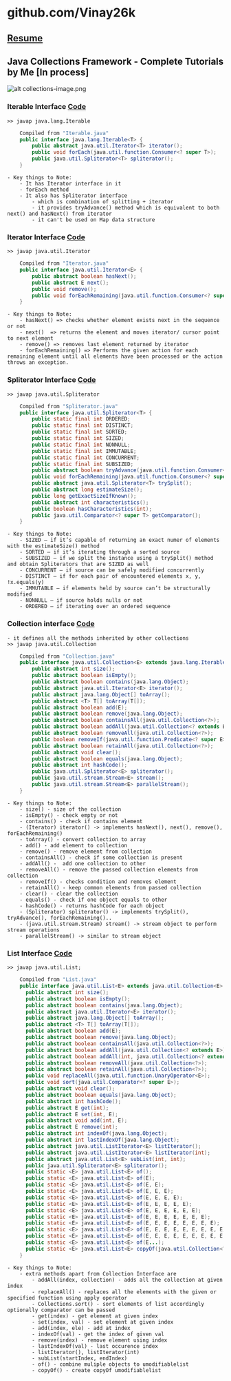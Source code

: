 # github.com/Vinay26k
## [Resume](https://vinay26k.github.io/Resume.html)
## Java Collections Framework - Complete Tutorials by Me [In process]

![alt collections-image.png](Collection-framework-hierarchy.png)



### Iterable Interface [Code](CompleteTutorials/1.%20Iterable%20Interface/IterableDemo.java)
	>> javap java.lang.Iterable
```java
	Compiled from "Iterable.java"
	public interface java.lang.Iterable<T> {
		public abstract java.util.Iterator<T> iterator();
		public void forEach(java.util.function.Consumer<? super T>);
		public java.util.Spliterator<T> spliterator();
	}
```

	- Key things to Note:
		- It has Iterator interface in it
		- forEach method
		- It also has Spliterator interface
			- which is combination of splitting + iterator
			- it provides tryAdvance() method which is equivalent to both next() and hasNext() from iterator
			- it can't be used on Map data structure




### Iterator Interface [Code](CompleteTutorials/1.%20Iterable%20Interface/IteratorDemo.java)
	>> javap java.util.Iterator
```java
	Compiled from "Iterator.java"
	public interface java.util.Iterator<E> {
  		public abstract boolean hasNext();
  		public abstract E next();
  		public void remove();
  		public void forEachRemaining(java.util.function.Consumer<? super E>);
	}
```

	- Key things to Note:
		- hasNext() => checks whether element exists next in the sequence or not
		- next()  => returns the element and moves iterator/ cursor point to next element
		- remove() => removes last element returned by iterator
		- forEachRemaining() => Performs the given action for each remaining element until all elements have been processed or the action throws an exception.


### Spliterator Interface [Code](CompleteTutorials/1.%20Iterable%20Interface/SpliteratorDemo.java)
	>> javap java.util.Spliterator
```java
	Compiled from "Spliterator.java"
	public interface java.util.Spliterator<T> {
		public static final int ORDERED;
		public static final int DISTINCT;
		public static final int SORTED;
		public static final int SIZED;
		public static final int NONNULL;
		public static final int IMMUTABLE;
		public static final int CONCURRENT;
		public static final int SUBSIZED;
		public abstract boolean tryAdvance(java.util.function.Consumer<? super T>);
		public void forEachRemaining(java.util.function.Consumer<? super T>);
		public abstract java.util.Spliterator<T> trySplit();
		public abstract long estimateSize();
 		public long getExactSizeIfKnown();
		public abstract int characteristics();
		public boolean hasCharacteristics(int);
		public java.util.Comparator<? super T> getComparator();
	}
```

	- Key things to Note:
		- SIZED – if it’s capable of returning an exact numer of elements with the estimateSize() method
		- SORTED – if it’s iterating through a sorted source
		- SUBSIZED – if we split the instance using a trySplit() method and obtain Spliterators that are SIZED as well
		- CONCURRENT – if source can be safely modified concurrently
		- DISTINCT – if for each pair of encountered elements x, y, !x.equals(y)
		- IMMUTABLE – if elements held by source can’t be structurally modified
		- NONNULL – if source holds nulls or not
		- ORDERED – if iterating over an ordered sequence



### Collection interface [Code](CompleteTutorials/2.%20Collection%20Interface/CollectionInterfaceDemo.java)

	- it defines all the methods inherited by other collections
	>> javap java.util.Collection
```java
	Compiled from "Collection.java"
	public interface java.util.Collection<E> extends java.lang.Iterable<E> {
  		public abstract int size();
  		public abstract boolean isEmpty();
  		public abstract boolean contains(java.lang.Object);
  		public abstract java.util.Iterator<E> iterator();
  		public abstract java.lang.Object[] toArray();
  		public abstract <T> T[] toArray(T[]);
  		public abstract boolean add(E);
  		public abstract boolean remove(java.lang.Object);
  		public abstract boolean containsAll(java.util.Collection<?>);
  		public abstract boolean addAll(java.util.Collection<? extends E>);
  		public abstract boolean removeAll(java.util.Collection<?>);
  		public boolean removeIf(java.util.function.Predicate<? super E>);
  		public abstract boolean retainAll(java.util.Collection<?>);
  		public abstract void clear();
  		public abstract boolean equals(java.lang.Object);
  		public abstract int hashCode();
  		public java.util.Spliterator<E> spliterator();
  		public java.util.stream.Stream<E> stream();
  		public java.util.stream.Stream<E> parallelStream();
	}
```

	- Key things to Note:
		- size() - size of the collection
		- isEmpty() - check empty or not
		- contains() - check if contains element
		- (Iterator) iterator() -> implements hasNext(), next(), remove(), forEachRemaining()
		- toArray() - convert collection to array
		- add() - add element to collection
		- remove() - remove element from collection
		- containsAll() - check if some collection is present
		- addAll() -  add one collection to other
		- removeAll() - remove the passed collection elements from collection
		- removeIf() - checks condition and removes element
		- retainAll() - keep common elements from passed collection
		- clear() - clear the collection
		- equals() - check if one object equals to other
		- hashCode() - returns hashCode for each object
		- (Spliterator) spliterator() -> implements trySplit(), tryAdvance(), forEachRemaining()..
		- (java.util.stream.Stream) stream() -> stream object to perform stream operations
		- parallelStream() -> similar to stream object

### List Interface [Code](CompleteTutorials/3.%20List%20Interface/ListInterfaceDemo.java)
	>> javap java.util.List;
```java
	Compiled from "List.java"
	public interface java.util.List<E> extends java.util.Collection<E> {
	  public abstract int size();
	  public abstract boolean isEmpty();
	  public abstract boolean contains(java.lang.Object);
	  public abstract java.util.Iterator<E> iterator();
	  public abstract java.lang.Object[] toArray();
	  public abstract <T> T[] toArray(T[]);
	  public abstract boolean add(E);
	  public abstract boolean remove(java.lang.Object);
	  public abstract boolean containsAll(java.util.Collection<?>);
	  public abstract boolean addAll(java.util.Collection<? extends E>);
	  public abstract boolean addAll(int, java.util.Collection<? extends E>);
	  public abstract boolean removeAll(java.util.Collection<?>);
	  public abstract boolean retainAll(java.util.Collection<?>);
	  public void replaceAll(java.util.function.UnaryOperator<E>);
	  public void sort(java.util.Comparator<? super E>);
	  public abstract void clear();
	  public abstract boolean equals(java.lang.Object);
	  public abstract int hashCode();
	  public abstract E get(int);
	  public abstract E set(int, E);
	  public abstract void add(int, E);
	  public abstract E remove(int);
	  public abstract int indexOf(java.lang.Object);
	  public abstract int lastIndexOf(java.lang.Object);
	  public abstract java.util.ListIterator<E> listIterator();
	  public abstract java.util.ListIterator<E> listIterator(int);
	  public abstract java.util.List<E> subList(int, int);
	  public java.util.Spliterator<E> spliterator();
	  public static <E> java.util.List<E> of();
	  public static <E> java.util.List<E> of(E);
	  public static <E> java.util.List<E> of(E, E);
	  public static <E> java.util.List<E> of(E, E, E);
	  public static <E> java.util.List<E> of(E, E, E, E);
	  public static <E> java.util.List<E> of(E, E, E, E, E);
	  public static <E> java.util.List<E> of(E, E, E, E, E, E);
	  public static <E> java.util.List<E> of(E, E, E, E, E, E, E);
	  public static <E> java.util.List<E> of(E, E, E, E, E, E, E, E);
	  public static <E> java.util.List<E> of(E, E, E, E, E, E, E, E, E);
	  public static <E> java.util.List<E> of(E, E, E, E, E, E, E, E, E, E);
	  public static <E> java.util.List<E> of(E...);
	  public static <E> java.util.List<E> copyOf(java.util.Collection<? extends E>);
	}
```

	- Key things to Note:
		- extra methods apart from Collection Interface are
			- addAll(index, collection) - adds all the collection at given index
			- replaceAll() - replaces all the elements with the given or specified function using apply operator
			- Collections.sort() - sort elements of list accordingly optionally comparator can be passed
			- get(index) - get element at given index
			- set(index, val) - set element at given index
			- add(index, ele) - add at index
			- indexOf(val) - get the index of given val
			- remove(index) - remove element using index
			- lastIndexOf(val) - last occurence index
			- listIterator(), listIterator(int)
			- subList(startIndex, endIndex)
			- of() - combine muliple objects to umodifiablelist
			- copyOf() - create copyOf umodifiablelist